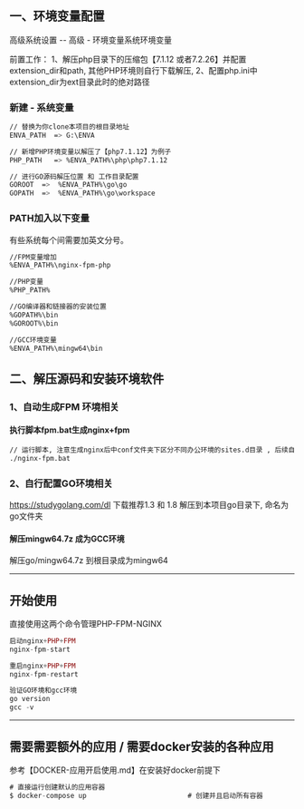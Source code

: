 ## 一、环境变量配置
高级系统设置 -- 高级 - 环境变量系统环境变量

前置工作： 
1、解压php目录下的压缩包【7.1.12 或者7.2.26】并配置extension_dir和path, 其他PHP环境则自行下载解压, 
2、配置php.ini中extension_dir为ext目录此时的绝对路径
### 新建 - 系统变量
```bash
// 替换为你clone本项目的根目录地址
ENVA_PATH  => G:\ENVA  

// 新增PHP环境变量以解压了【php7.1.12】为例子
PHP_PATH   => %ENVA_PATH%\php\php7.1.12

// 进行GO源码解压位置 和 工作目录配置
GOROOT  =>  %ENVA_PATH%\go\go
GOPATH  =>  %ENVA_PATH%\go\workspace
```

### PATH加入以下变量
有些系统每个间需要加英文分号。

```bash
//FPM变量增加
%ENVA_PATH%\nginx-fpm-php

//PHP变量
%PHP_PATH%

//GO编译器和链接器的安装位置
%GOPATH%\bin
%GOROOT%\bin

//GCC环境变量
%ENVA_PATH%\mingw64\bin
```

## 二、解压源码和安装环境软件
### 1、自动生成FPM 环境相关
#### 执行脚本fpm.bat生成nginx+fpm
```bash
// 运行脚本, 注意生成nginx后中conf文件夹下区分不同办公环境的sites.d目录 , 后续自己项目的sites.d文件夹可以自己参考着定义
./nginx-fpm.bat
```

### 2、自行配置GO环境相关
https://studygolang.com/dl 下载推荐1.3 和 1.8 解压到本项目go目录下, 命名为go文件夹


#### 解压mingw64.7z 成为GCC环境
解压go/mingw64.7z 到根目录成为mingw64


************************************
## 开始使用
直接使用这两个命令管理PHP-FPM-NGINX

```php
启动nginx+PHP+FPM
nginx-fpm-start

重启nginx+PHP+FPM
nginx-fpm-restart

验证GO环境和gcc环境
go version
gcc -v
```
************************************
## 需要需要额外的应用 / 需要docker安装的各种应用
参考【DOCKER-应用开启使用.md】在安装好docker前提下

```java
# 直接运行创建默认的应用容器
$ docker-compose up                         # 创建并且启动所有容器
```